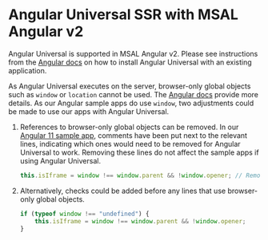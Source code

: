 # Angular Universal SSR with MSAL Angular v2

Angular Universal is supported in MSAL Angular v2. Please see instructions from the [Angular docs](https://angular.io/guide/universal) on how to install Angular Universal with an existing application.

As Angular Universal executes on the server, browser-only global objects such as `window` or `location` cannot be used. The [Angular docs](https://angular.io/guide/universal#working-around-the-browser-apis) provide more details. As our Angular sample apps do use `window`, two adjustments could be made to use our apps with Angular Universal.

1. References to browser-only global objects can be removed. In our [Angular 11 sample app](https://github.com/AzureAD/microsoft-authentication-library-for-js/tree/dev/samples/msal-angular-v2-samples/angular11-sample-app), comments have been put next to the relevant lines, indicating which ones would need to be removed for Angular Universal to work. Removing these lines do not affect the sample apps if using Angular Universal.

    ```js 
    this.isIframe = window !== window.parent && !window.opener; // Remove this line to use Angular Universal
    ```

2. Alternatively, checks could be added before any lines that use browser-only global objects.

    ```js
    if (typeof window !== "undefined") {
        this.isIframe = window !== window.parent && !window.opener;
    }
    ```
